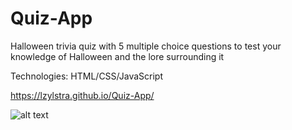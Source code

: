 # Quiz-App

Halloween trivia quiz with 5 multiple choice questions to test your knowledge of Halloween and the lore surrounding it

Technologies: HTML/CSS/JavaScript

https://lzylstra.github.io/Quiz-App/

![alt text](https://raw.githubusercontent.com/lzylstra/quiz-app/master/images/Example.png)
